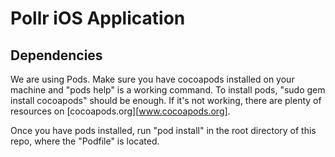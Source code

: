 # Pollr iOS Application

## Dependencies
We are using Pods. Make sure you have cocoapods installed on your machine and "pods help" is a working command.
To install pods, "sudo gem install cocoapods" should be enough. If it's not working, there are plenty of resources on [cocoapods.org][www.cocoapods.org].

Once you have pods installed, run "pod install" in the root directory of this repo, where the "Podfile" is located.
